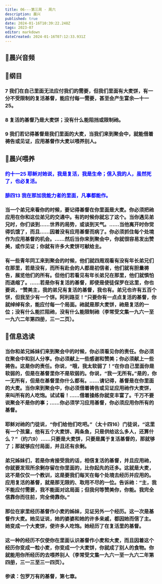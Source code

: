 ```yaml
---
title: 06---第三周 · 周六
description: 晨兴
published: true
date: 2024-01-16T10:39:22.248Z
tags: 2023-07
editor: markdown
dateCreated: 2024-01-16T07:12:33.931Z
---
```


## 🎵晨兴音频

## 📖纲目

### 7 我们在自己里面无法应付我们的需要，但我们里面有大麦饼，有一分不受限制的复活基督，能应付每一需要，甚至会产生富余—十一25。

### 8 复活的基督乃是大麦饼；没有什么能阻挡或限制祂。

### 9 我们若记得基督是我们里面的大麦，当我们来到聚会中，就能借着祷告或见证，应用基督作大麦以喂养别人。

## 📖晨兴喂养

### <font color=blue>约十一25    耶稣对她说，我是复活，我是生命；信入我的人，虽然死了，也必复活。</font>

### <font color=blue>腓四13    我在那加我能力者的里面，凡事都能作。</font>

### 当一个弟兄来看你的时候，要记得基督在你里面是大麦。你必须把祂应用在你和这位弟兄的交通中。有的时候你就忘了这个。当你遇见弟兄时，你们谈到……世界的局势，或谈到天气。……当他离开时你觉得饥饿了，而且……因着没有应用基督而病了。你必须抓住每个处境作为应用基督的机会。……然后当你来到聚会中，你就很容易发出赞美，或作见证；你就有许多大麦饼可献给主。

### 有一些青年同工来到聚会的时候，他们就四周观看有没有年长弟兄们在那里，若是没有，而所有赴会的人都是初信者，他们就有胆量祷告，展览他们的所有。但他们若看见有年长弟兄在那里，他们就惧怕而退缩了。……若是你有复活的基督，即使是使徒保罗在这里，你也要说，“赞美主，我的弟兄有复活的基督，我也有。弟兄也许有五百个饼，但我至少有一个饼。阿利路亚！”只要你有一点点复活的基督，你就绰绰有余，能应付每一个局面。祂就是那大麦饼，祂是复活的一位；没有什么能拦阻祂，没有什么能限制祂（李常受文集一九六一至一九六二年第四册，三一二页）。

## 📖信息选读

### 当你和弟兄姊妹们来到聚会中的时候，你必须看见你的责任。你必须在聚会中和别人分享。你必须献上一些感谢和赞美；你必须献上一些祷告。这是你的责任。你说，“哦，我太软弱了！”在你自己里面你是软弱的，但是在基督里你不是软弱的。你说，“我一无所有。”是的，你一无所有，但是在基督里你什么都有。……请记得，基督是在你里面的大麦。当你来到聚会中，你必须借着祷告或见证应用祂作大麦饼，来叫所有的人吃饱。试试看！……借着操练你就变丰富了。千万不要说聚会不是你的事；……你必须学习应用基督，你必须应用你所有的基督。

### 耶稣对祂的门徒说，“你们给他们吃吧。”（太十四16）门徒说，“这里有一个孩童，他有五个大麦饼、两条鱼，只是供给这么多人，还算什么？”（约六9）……只要是大麦饼，只要是属于复活基督的，那就够了；那就够应付局面，并且还有余剩。

### 弟兄姊妹们，若是你肯接受我的话，相信复活的基督，并且应用祂，你就要发现所余剩存留在你里面的，比你起先的还多。这就是大麦，这不是仅仅一个教训，这是要我们每天在每个处境去经历并应用的。应用复活的基督，就是那无限的、取用不尽的一位。告诉祂：“主，我不能应付需要，我不能面对这局面；但我何等赞美你，你能。我完全信靠你而往前，完全倚靠你。”

### 那位在家里经历基督作小麦的姊妹，见证另外一个经历。这一次是基督作大麦。她见证说，她的婆婆和她的许多亲戚，都因她而信了主。她变成一个大麦饼，使许多人吃饱。她经历了在复活里的基督。

### 这一种的经历不仅使你在里面认识基督作小麦和大麦，而且因着这个经历你变成一粒小麦，你变成一个大麦饼，你就成了别人的食物。你就能用你所经历的去喂养别人（李常受文集一九六一至一九六二年第四册，三一三至三一四页）。

### 参读：包罗万有的基督，第七章。
<!-- Google tag (gtag.js) -->
<script async src="https://www.googletagmanager.com/gtag/js?id=G-1P8709Z16T"></script>
<script>
  window.dataLayer = window.dataLayer || [];
  function gtag(){dataLayer.push(arguments);}
  gtag('js', new Date());

  gtag('config', 'G-1P8709Z16T');
</script>